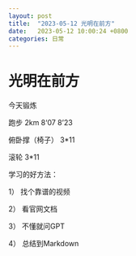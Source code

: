 ```yaml
---
layout: post
title:  "2023-05-12 光明在前方"
date:   2023-05-12 10:00:24 +0800
categories: 日常
---
```


# 光明在前方



今天锻炼

跑步  2km   8‘07    8’23

俯卧撑（椅子）  3*11

滚轮  3*11



学习的好方法： 

1） 找个靠谱的视频

2） 看官网文档

3） 不懂就问GPT

4） 总结到Markdown



